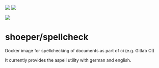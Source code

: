 [![](https://images.microbadger.com/badges/image/shoeper/spellcheck.svg)](https://microbadger.com/images/shoeper/spellcheck) [![](https://img.shields.io/docker/build/shoeper/spellcheck.svg)](https://hub.docker.com/r/shoeper/spellcheck)

[![](https://dockeri.co/image/shoeper/spellcheck)](https://hub.docker.com/r/shoeper/spellcheck)

# shoeper/spellcheck

Docker image for spellchecking of documents as part of ci (e.g. Gitlab CI)

It currently provides the aspell utility with german and english.
